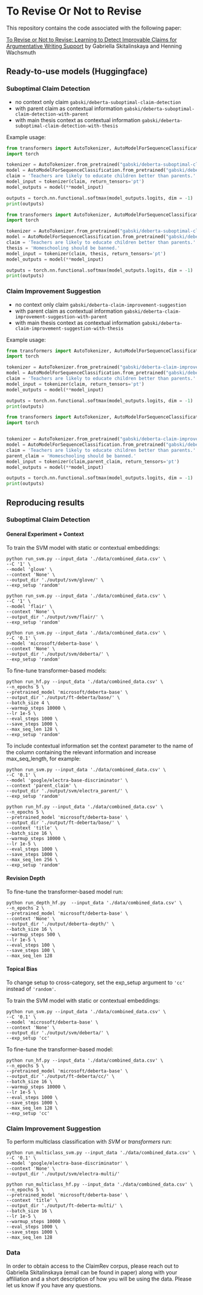 # To Revise Or Not to Revise

This repository contains the code associated with the following paper:

[To Revise or Not to Revise: Learning to Detect Improvable Claims for Argumentative Writing Support](https://arxiv.org/abs/2305.16799)
by Gabriella Skitalinskaya and Henning Wachsmuth

## Ready-to-use models (Huggingface)

### Suboptimal Claim Detection

- no context only claim `gabski/deberta-suboptimal-claim-detection`
- with parent claim as contextual information `gabski/deberta-suboptimal-claim-detection-with-parent`
- with main thesis context as contextual information `gabski/deberta-suboptimal-claim-detection-with-thesis`

Example usage: 

```python
from transformers import AutoTokenizer, AutoModelForSequenceClassification
import torch

tokenizer = AutoTokenizer.from_pretrained("gabski/deberta-suboptimal-claim-detection")
model = AutoModelForSequenceClassification.from_pretrained("gabski/deberta-suboptimal-claim-detection")
claim = 'Teachers are likely to educate children better than parents.'
model_input = tokenizer(claim, return_tensors='pt')
model_outputs = model(**model_input)

outputs = torch.nn.functional.softmax(model_outputs.logits, dim = -1)
print(outputs)
```

```python
from transformers import AutoTokenizer, AutoModelForSequenceClassification
import torch

tokenizer = AutoTokenizer.from_pretrained("gabski/deberta-suboptimal-claim-detection-with-thesis")
model = AutoModelForSequenceClassification.from_pretrained("gabski/deberta-suboptimal-claim-detection-with-thesis")
claim = 'Teachers are likely to educate children better than parents.'
thesis = 'Homeschooling should be banned.'
model_input = tokenizer(claim, thesis, return_tensors='pt')
model_outputs = model(**model_input)

outputs = torch.nn.functional.softmax(model_outputs.logits, dim = -1)
print(outputs)
```

### Claim Improvement Suggestion

- no context only claim `gabski/deberta-claim-improvement-suggestion`
- with parent claim as contextual information `gabski/deberta-claim-improvement-suggestion-with-parent`
- with main thesis context as contextual information `gabski/deberta-claim-improvement-suggestion-with-thesis`

Example usage: 

```python
from transformers import AutoTokenizer, AutoModelForSequenceClassification
import torch

tokenizer = AutoTokenizer.from_pretrained("gabski/deberta-claim-improvement-suggestion")
model = AutoModelForSequenceClassification.from_pretrained("gabski/deberta-claim-improvement-suggestion")
claim = 'Teachers are likely to educate children better than parents.'
model_input = tokenizer(claim, return_tensors='pt')
model_outputs = model(**model_input)

outputs = torch.nn.functional.softmax(model_outputs.logits, dim = -1)
print(outputs)
```

```python
from transformers import AutoTokenizer, AutoModelForSequenceClassification
import torch


tokenizer = AutoTokenizer.from_pretrained("gabski/deberta-claim-improvement-suggestion-with-parent-context")
model = AutoModelForSequenceClassification.from_pretrained("gabski/deberta-claim-improvement-suggestion-with-parent-context")
claim = 'Teachers are likely to educate children better than parents.'
parent_claim = 'Homeschooling should be banned.'
model_input = tokenizer(claim,parent_claim, return_tensors='pt')
model_outputs = model(**model_input)

outputs = torch.nn.functional.softmax(model_outputs.logits, dim = -1)
print(outputs)
```
## Reproducing results

### Suboptimal Claim Detection

#### General Experiment + Context

To train the SVM model with static or contextual embeddings:
```
python run_svm.py --input_data './data/combined_data.csv' \
--C '1' \
--model 'glove' \
--context 'None' \
--output_dir './output/svm/glove/' \
--exp_setup 'random'
```

```
python run_svm.py --input_data './data/combined_data.csv' \
--C '1' \
--model 'flair' \
--context 'None' \
--output_dir './output/svm/flair/' \
--exp_setup 'random'
```

```
python run_svm.py --input_data './data/combined_data.csv' \
--C '0.1' \
--model 'microsoft/deberta-base' \
--context 'None' \
--output_dir './output/svm/deberta/' \
--exp_setup 'random'
```


To fine-tune transformer-based models:

```
python run_hf.py --input_data './data/combined_data.csv' \
--n_epochs 5 \
--pretrained_model 'microsoft/deberta-base' \
--output_dir './output/ft-deberta/base/' \
--batch_size 4 \
--warmup_steps 10000 \
--lr 1e-5 \
--eval_steps 1000 \
--save_steps 1000 \
--max_seq_len 128 \
--exp_setup 'random'
```

To include contextual information set the context parameter to the name of the column containing the relevant information and increase max_seq_length, for example:

```
python run_svm.py --input_data './data/combined_data.csv' \
--C '0.1' \
--model 'google/electra-base-discriminator' \
--context 'parent_claim' \
--output_dir './output/svm/electra_parent/' \
--exp_setup 'random'
```

```
python run_hf.py --input_data './data/combined_data.csv' \
--n_epochs 5 \
--pretrained_model 'microsoft/deberta-base' \
--output_dir './output/ft-deberta/base/' \
--context 'title' \
--batch_size 16 \
--warmup_steps 10000 \
--lr 1e-5 \
--eval_steps 1000 \
--save_steps 1000 \
--max_seq_len 256 \
--exp_setup 'random'
```

#### Revision Depth

To fine-tune the transformer-based model run:

```
python run_depth_hf.py  --input_data './data/combined_data.csv' \
--n_epochs 2 \
--pretrained_model 'microsoft/deberta-base' \
--context 'None' \
--output_dir './output/deberta-depth/' \
--batch_size 16 \
--warmup_steps 500 \
--lr 1e-5 \
--eval_steps 100 \
--save_steps 100 \
--max_seq_len 128
```

#### Topical Bias

To change setup to cross-category, set the exp_setup argument to ```'cc'``` instead of ```'random'```. 

To train the SVM model with static or contextual embeddings:

```
python run_svm.py --input_data './data/combined_data.csv' \
--C '0.1' \
--model 'microsoft/deberta-base' \
--context 'None' \
--output_dir './output/svm/deberta/' \
--exp_setup 'cc'
```

To fine-tune the transformer-based model:

```
python run_hf.py --input_data './data/combined_data.csv' \
--n_epochs 5 \
--pretrained_model 'microsoft/deberta-base' \
--output_dir './output/ft-deberta/cc/' \
--batch_size 16 \
--warmup_steps 10000 \
--lr 1e-5 \
--eval_steps 1000 \
--save_steps 1000 \
--max_seq_len 128 \
--exp_setup 'cc'
```

### Claim Improvement Suggestion

To perform multiclass classification with *SVM* or *transformers* run:

```    
python run_multiclass_svm.py --input_data './data/combined_data.csv' \
--C '0.1' \
--model 'google/electra-base-discriminator' \
--context 'None' \
--output_dir './output/svm/electra-multi/'
```

```
python run_multiclass_hf.py --input_data './data/combined_data.csv' \
--n_epochs 5 \
--pretrained_model 'microsoft/deberta-base' \
--context 'title' \
--output_dir './output/ft-deberta-multi/' \
--batch_size 16 \
--lr 1e-5 \
--warmup_steps 10000 \
--eval_steps 1000 \
--save_steps 1000 \
--max_seq_len 128
```

### Data
In order to obtain access to the ClaimRev corpus, please reach out to Gabriella Skitalinskaya (email can be found in paper) along with your affiliation and a short description of how you will be using the data. Please let us know if you have any questions.
